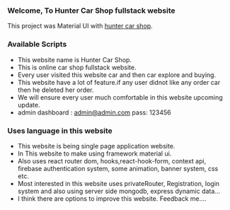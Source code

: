 ### Welcome, To Hunter Car Shop fullstack website

This project was Material UI with [hunter car shop](https://car-shop-4f567.web.app/).

### Available Scripts

* This website name is Hunter Car Shop.
* This is online car shop fullstack website.
* Every user visited this website car and then car explore and buying.
* This website have a lot of feature.if any user didnot like any order car then he deleted her order.
* We will ensure every user much comfortable in this website upcoming update.
* admin dashboard : admin@admin.com pass: 123456

### Uses language in this website

* This website is being single page application website.
* In This website to make using framework material ui.
* Also uses react router dom, hooks,react-hook-form, context api, firebase authentication system, some animation, banner system, css etc.
* Most interested in this website uses privateRouter, Registration, login system and also using server side mongodb, express dynamic data...
* I think there are options to improve this website. Feedback me....

